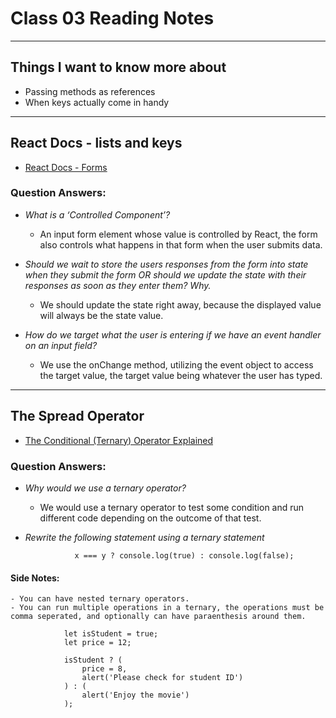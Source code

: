 # Class 03 Reading Notes

---

## Things I want to know more about

- Passing methods as references 
- When keys actually come in handy

--- 

## React Docs - lists and keys

- [React Docs - Forms](https://reactjs.org/docs/forms.html)

### Question Answers: 

- *What is a ‘Controlled Component’?*

    - An input form element whose value is controlled by React, the form also controls what happens in that form when the user submits data.

- *Should we wait to store the users responses from the form into state when they submit the form OR should we update the state with their responses as soon as they enter them? Why.*

    - We should update the state right away, because the displayed value will always be the state value.

- *How do we target what the user is entering if we have an event handler on an input field?*

    - We use the onChange method, utilizing the event object to access the target value, the target value being whatever the user has typed.

---

## The Spread Operator

- [The Conditional (Ternary) Operator Explained](https://codeburst.io/javascript-the-conditional-ternary-operator-explained-cac7218beeff)

### Question Answers: 

- *Why would we use a ternary operator?*

    - We would use a ternary operator to test some condition and run different code depending on the outcome of that test. 

- *Rewrite the following statement using a ternary statement*

                 x === y ? console.log(true) : console.log(false);

#### Side Notes: 

    - You can have nested ternary operators.
    - You can run multiple operations in a ternary, the operations must be comma seperated, and optionally can have paraenthesis around them.

                let isStudent = true;
                let price = 12;
                
                isStudent ? (
                    price = 8,
                    alert('Please check for student ID')
                ) : (
                    alert('Enjoy the movie')
                );